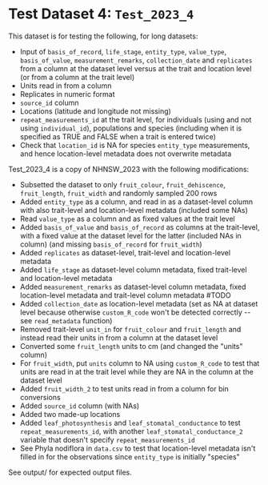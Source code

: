 
# Test Dataset 4: `Test_2023_4`

This dataset is for testing the following, for long datasets:
- Input of `basis_of_record`, `life_stage`, `entity_type`, `value_type`, `basis_of_value`, `measurement_remarks`, `collection_date` and `replicates` from a column at the dataset level versus at the trait and location level (or from a column at the trait level)
- Units read in from a column
- Replicates in numeric format
- `source_id` column
- Locations (latitude and longitude not missing)
- `repeat_measurements_id` at the trait level, for individuals (using and not using `individual_id`), populations and species (including when it is specified as TRUE and FALSE when a trait is entered twice)
- Check that `location_id` is NA for species `entity_type` measurements, and hence location-level metadata does not overwrite metadata

Test_2023_4 is a copy of NHNSW_2023 with the following modifications:
- Subsetted the dataset to only `fruit_colour`, `fruit_dehiscence`, `fruit_length`, `fruit_width` and randomly sampled 200 rows
- Added `entity_type` as a column, and read in as a dataset-level column with also trait-level and location-level metadata (included some NAs)
- Read `value_type` as a column and as fixed values at the trait level
- Added `basis_of_value` and `basis_of_record` as columns at the trait-level, with a fixed value at the dataset level for the latter (included NAs in column) (and missing `basis_of_record` for `fruit_width`)
- Added `replicates` as dataset-level, trait-level and location-level metadata
- Added `life_stage` as dataset-level column metadata, fixed trait-level and location-level metadata
- Added `measurement_remarks` as dataset-level column metadata, fixed location-level metadata and trait-level column metadata #TODO
- Added `collection_date` as location-level metadata (set as NA at dataset level because otherwise `custom_R_code` won't be detected correctly -- see `read_metadata` function)
- Removed trait-level `unit_in` for `fruit_colour` and `fruit_length` and instead read their units in from a column at the dataset level
- Converted some `fruit_length` units to cm (and changed the "units" column)
- For `fruit_width`, put `units` column to NA using `custom_R_code` to test that units are read in at the trait level while they are NA in the column at the dataset level
- Added `fruit_width_2` to test units read in from a column for bin conversions
- Added `source_id` column (with NAs)
- Added two made-up locations
- Added `leaf_photosynthesis` and `leaf_stomatal_conductance` to test `repeat_measurements_id`, with another `leaf_stomatal_conductance_2` variable that doesn't specify `repeat_measurements_id`
- See Phyla nodiflora in `data.csv` to test that location-level metadata isn't filled in for the observations since `entity_type` is initially "species"

See output/ for expected output files.
